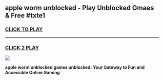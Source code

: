 
## apple worm unblocked - Play Unblocked Gmaes & Free #txte1
<h3>
<a href="https://news.freeplayer.one?title=apple_worm_unblocked&ref=26F">CLICK TO PLAY</a></h3>
<hr>

<h3>
<a href="https://news.freeplayer.one?title=apple_worm_unblocked&ref=26F">CLICK 2 PLAY</a>
  
</h3>

<a href="https://news.freeplayer.one?title=apple_worm_unblocked&ref=26F/"><img src="https://clearcache.store/games.png"></a>


**apple worm unblocked games unblocked: Your Gateway to Fun and Accessible Online Gaming**
